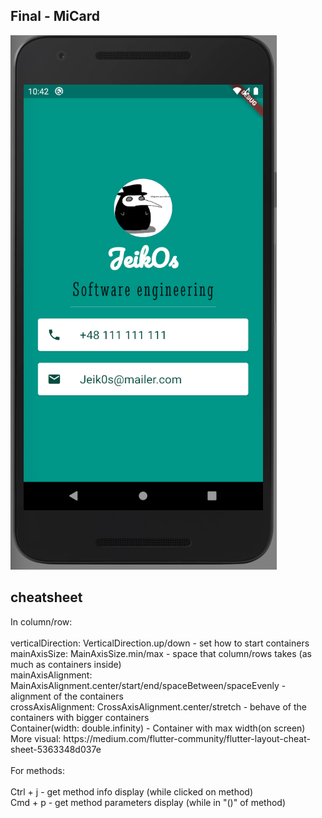 <h2>Final - MiCard</h2>
<img src="readme/final.png">

<h2>cheatsheet</h2>
In column/row:
<br /><br /> verticalDirection: VerticalDirection.up/down - set how to start containers
<br /> mainAxisSize: MainAxisSize.min/max - space that column/rows takes (as much as containers inside)
<br /> mainAxisAlignment: MainAxisAlignment.center/start/end/spaceBetween/spaceEvenly - alignment of the containers
<br /> crossAxisAlignment: CrossAxisAlignment.center/stretch - behave of the containers with bigger containers
<br />Container(width: double.infinity) - Container with max width(on screen)
<br /> More visual: https://medium.com/flutter-community/flutter-layout-cheat-sheet-5363348d037e
<br />
<br> For methods:
<br /><br /> Ctrl + j - get method info display (while clicked on method)
<br /> Cmd + p - get method parameters display (while in "()" of method)